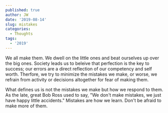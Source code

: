 ```yaml
---
published: true
author: JW
date: '2019-08-14'
slug: mistakes
categories:
  - Thoughts
tags:
  - '2019'
---
```

We all make them. We dwell on the little ones and beat ourselves up over the big ones. Society leads us to beleive that perfection is the key to success; our errors are a direct reflection of our competency and self worth. Therfore, we try to minimize the mistakes we make, or worse, we refrain from activity or decisions altogether for fear of making them.

What defines us is not the mistakes we make but how we respond to them. As the late, great Bob Ross used to say, "We don't make mistakes, we just have happy little accidents." Mistakes are how we learn. Don't be afraid to make more of them.
